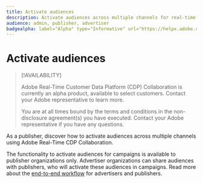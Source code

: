 ```yaml
---
title: Activate audiences
description: Activate audiences across multiple channels for real-time targeting
audience: admin, publisher, advertiser
badgealpha: label="Alpha" type="Informative" url="https://helpx.adobe.com/legal/product-descriptions/real-time-customer-data-platform-b2b-edition-prime-and-ultimate-packages.html newtab=true"
---
```


# Activate audiences

>[!AVAILABILITY]
>
>Adobe Real-Time Customer Data Platform (CDP) Collaboration is currently an alpha product, available to select customers. Contact your Adobe representative to learn more.
>
>You are at all times bound by the terms and conditions in the non-disclosure agreement(s) you have executed. Contact your Adobe representative if you have any questions.

As a publisher, discover how to activate audiences across multiple channels using Adobe Real-Time CDP Collaboration.

The functionality to activate audiences for campaigns is available to publisher organizations only. Advertiser organizations can share audiences with publishers, who will activate these audiences in campaigns. Read more about the [end-to-end workflow](/help/guide/end-to-end-workflow.md) for advertisers and publishers.
